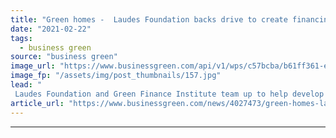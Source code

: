 ```yaml
---
title: "Green homes -  Laudes Foundation backs drive to create financing for green upgrades"
date: "2021-02-22"
tags: 
  - business green
source: "business green"
image_url: "https://www.businessgreen.com/api/v1/wps/c57bcba/b61ff361-e12a-432e-8628-cdc0385b6172/4/consumerguide-350x250-185x114.jpg"
image_fp: "/assets/img/post_thumbnails/157.jpg"
lead: "
 Laudes Foundation and Green Finance Institute team up to help develop markets and financial mechanisms for low carbon building measures ..."
article_url: "https://www.businessgreen.com/news/4027473/green-homes-laudes-foundation-backs-drive-create-financing-green-upgrades"
---
```


---

